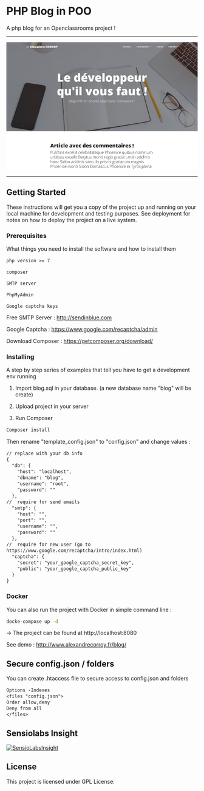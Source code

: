 # PHP Blog in POO

A php blog for an Openclassrooms project !


---

![Aperçu de la page d'accueil](docs/screenshot-home.png)

---

## Getting Started

These instructions will get you a copy of the project up and running on your local machine for development and testing purposes. See deployment for notes on how to deploy the project on a live system.

### Prerequisites

What things you need to install the software and how to install them

```
php version >= 7
```
```
composer
```
```
SMTP server
```
```
PhpMyAdmin
```
```
Google captcha keys
```

Free SMTP Server : http://sendinblue.com

Google Captcha : https://www.google.com/recaptcha/admin

Download Composer : https://getcomposer.org/download/

### Installing

A step by step series of examples that tell you have to get a development env running

1. Import blog.sql in your database. (a new database name "blog" will be create)

2. Upload project in your server

3. Run Composer

```bash
Composer install
```

Then rename "template_config.json" to "config.json" and change values :

```
// replace with your db info
{
  "db": {
    "host": "localhost",
    "dbname": "blog",
    "username": "root",
    "password": ""
  },
//  require for send emails
  "smtp": {
    "host": "",
    "port": "",
    "username": "",
    "password": ""
  },
//  require for new user (go to https://www.google.com/recaptcha/intro/index.html)
  "captcha": {
    "secret": "your_google_captcha_secret_key",
    "public": "your_google_captcha_public_key"
  }
}
```

### Docker

You can also run the project with Docker in simple command line :

```bash
docke-compose up -d
```

-> The project can be found at http://localhost:8080

See demo : http://www.alexandrecorroy.fr/blog/

## Secure config.json / folders

You can create .htaccess file to secure access to config.json and folders

```
Options -Indexes
<files "config.json">
Order allow,deny
Deny from all
</files>
```

## Sensiolabs Insight

[![SensioLabsInsight](https://insight.sensiolabs.com/projects/f82b0161-33f0-487f-81fe-0fb61edf3b75/big.png)](https://insight.sensiolabs.com/projects/f82b0161-33f0-487f-81fe-0fb61edf3b75)

## License

This project is licensed under GPL License.
